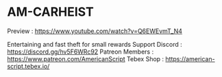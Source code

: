 # AM-CARHEIST

Preview : https://www.youtube.com/watch?v=Q6EWEvmT_N4



Entertaining and fast theft for small rewards
Support Discord : https://discord.gg/hv5F6WRc92
Patreon Members : https://www.patreon.com/AmericanScript
Tebex Shop : https://american-script.tebex.io/
